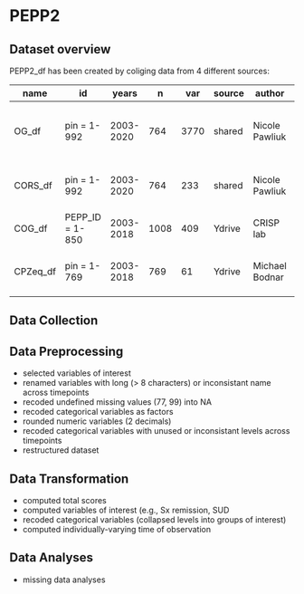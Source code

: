 # PEPP2
## Dataset overview
PEPP2_df has been created by coliging data from 4 different sources:

  name  |       id      |   years |  n | var |source|    author    |  version |format|                        description                         |
--------|---------------|---------|----|-----|------|--------------|----------|------|------------------------------------------------------------|
OG_df   |pin = 1-992    |2003-2020|764 |3770 |shared|Nicole Pawliuk|06/01/2020|.sav  |Subset of PEPP assessment protocol from baseline to month 24|
CORS_df |pin = 1-992    |2003-2020|764 |233  |shared|Nicole Pawliuk|06/01/2020|.sav  |Baseline sociodemographics and circumstance of onset        |
COG_df  |PEPP_ID = 1-850|2003-2018|1008|409  |Ydrive|CRISP lab     |16/09/2021|.xlsx |Neuropsy assesmment at month 3-6                            |
CPZeq_df|pin = 1-769    |2003-2018|769 |61   |Ydrive|Michael Bodnar|16/09/2021|.xlsx |Chlorpromazine equivalent from baseline to month 24         |

## Data Collection


## Data Preprocessing
- selected variables of interest
- renamed variables with long (> 8 characters) or inconsistant name across timepoints
- recoded undefined missing values (77, 99) into NA
- recoded categorical variables as factors
- rounded numeric variables (2 decimals)
- recoded categorical variables with unused or inconsistant levels across timepoints
- restructured dataset

## Data Transformation
- computed total scores 
- computed variables of interest (e.g., Sx remission, SUD
- recoded categorical variables (collapsed levels into groups of interest)
- computed individually-varying time of observation 

## Data Analyses
- missing data analyses

